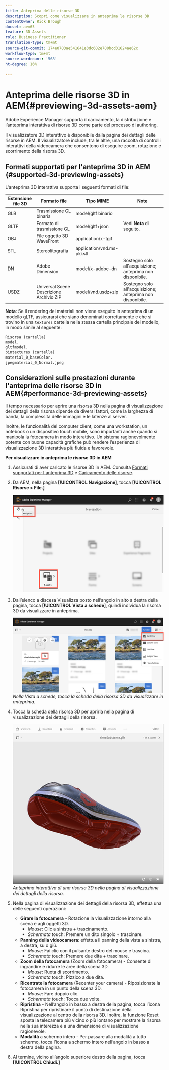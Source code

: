 ```yaml
---
title: Anteprima delle risorse 3D
description: Scopri come visualizzare in anteprima le risorse 3D
contentOwner: Rick Brough
docset: aem65
feature: 3D Assets
role: Business Practitioner
translation-type: tm+mt
source-git-commit: 174e0703ae541641e3dc602e700bcd31624ae62c
workflow-type: tm+mt
source-wordcount: '568'
ht-degree: 16%

---
```



# Anteprima delle risorse 3D in AEM{#previewing-3d-assets-aem}

Adobe Experience Manager supporta il caricamento, la distribuzione e l’anteprima interattiva di risorse 3D come parte del processo di authoring.

Il visualizzatore 3D interattivo è disponibile dalla pagina dei dettagli delle risorse in AEM. Il visualizzatore include, tra le altre, una raccolta di controlli interattivi della videocamera che consentono di eseguire zoom, rotazione e scorrimento della risorsa 3D.

<!-- See also [Working with 3D assets in Dynamic Media](/help/assets/assets-3d.md). -->

## Formati supportati per l&#39;anteprima 3D in AEM {#supported-3d-previewing-assets}

L&#39;anteprima 3D interattiva supporta i seguenti formati di file:

| Estensione file 3D | Formato file | Tipo MIME | Note |
|---|---|---|---|
| GLB | Trasmissione GL binaria | model/gltf binario |  |
| GLTF | Formato di trasmissione GL | model/gltf+json | Vedi **Nota** di seguito. |
| OBJ | File oggetto 3D WaveFront | application/x-tgif |  |
| STL | Stereolitografia | application/vnd.ms-pki.stl |  |
| DN | Adobe Dimension | model/x-adobe-dn | Sostegno solo all&#39;acquisizione; anteprima non disponibile. |
| USDZ | Universal Scene Descrizione Archivio ZIP | model/vnd.usdz+zip | Sostegno solo all&#39;acquisizione; anteprima non disponibile. |

**Nota**: Se il rendering dei materiali non viene eseguito in anteprima di un modello gLTF, assicurarsi che siano denominati correttamente e che si trovino in una  `textures` cartella nella stessa cartella principale del modello, in modo simile al seguente:

    Risorsa (cartella)
    model.
    gltfmodel.
    bintextures (cartella)
    material_0_baseColor.
    jpegmaterial_0_Normal.jpeg

## Considerazioni sulle prestazioni durante l&#39;anteprima delle risorse 3D in AEM{#performance-3d-previewing-assets}

Il tempo necessario per aprire una risorsa 3D nella pagina di visualizzazione dei dettagli della risorsa dipende da diversi fattori, come la larghezza di banda, la complessità delle immagini e le latenze al server.

Inoltre, le funzionalità del computer client, come una workstation, un notebook o un dispositivo touch mobile, sono importanti anche quando si manipola la fotocamera in modo interattivo. Un sistema ragionevolmente potente con buone capacità grafiche può rendere l’esperienza di visualizzazione 3D interattiva più fluida e favorevole.

**Per visualizzare in anteprima le risorse 3D in AEM**

1. Assicurati di aver caricato le risorse 3D in AEM.
Consulta [Formati supportati per l&#39;anteprima 3D](#supported-3d-previewing-assets) e [Caricamento delle risorse](/help/assets/manage-assets.md#uploading-assets).
1. Da AEM, nella pagina **[!UICONTROL Navigazione]**, tocca **[!UICONTROL Risorse > File.]**

   ![Pagina di navigazione](/help/assets/assets-dm/navigation-assets.png)

1. Dall’elenco a discesa Visualizza posto nell’angolo in alto a destra della pagina, tocca **[!UICONTROL Vista a schede]**, quindi individua la risorsa 3D da visualizzare in anteprima.

   ![Selezione scheda 3D](/help/assets/assets-dm/3d-card-select.png)
   _Nella Vista a schede, tocca la scheda della risorsa 3D da visualizzare in anteprima._

1. Tocca la scheda della risorsa 3D per aprirla nella pagina di visualizzazione dei dettagli della risorsa.

   ![Anteprima 3D interattiva](/help/assets/assets-dm/3d-preview.png)
   _Anteprima interattiva di una risorsa 3D nella pagina di visualizzazione dei dettagli della risorsa._
1. Nella pagina di visualizzazione dei dettagli della risorsa 3D, effettua una delle seguenti operazioni:
   * **Girare la fotocamera** - Rotazione la visualizzazione intorno alla scena e agli oggetti 3D.
      * _Mouse_: Clic a sinistra + trascinamento.
      * _Schermata_ touch: Premere un dito singolo + trascinare.
   * **Panning della videocamera**: effettua il panning della vista a sinistra, a destra, su o giù.
      * _Mouse_: Fai clic con il pulsante destro del mouse e trascina.
      * _Schermata_ touch: Premere due dita + trascinare.
   * **Zoom della fotocamera** (Zoom della fotocamera) - Consente di ingrandire e ridurre le aree della scena 3D.
      * _Mouse_: Ruota di scorrimento.
      * _Schermata_ touch: Pizzico a due dita.
   * **Ricentrate la fotocamera** (Recenter your camera) - Riposizionate la fotocamera in un punto della scena 3D.
      * _Mouse_: Fare doppio clic.
      * _Schermata_ touch: Tocca due volte.
   * **Ripristina** - Nell’angolo in basso a destra della pagina, tocca l’icona Ripristina per ripristinare il punto di destinazione della visualizzazione al centro della risorsa 3D. Inoltre, la funzione Reset sposta la telecamera più vicino o più lontano per mostrare la risorsa nella sua interezza e a una dimensione di visualizzazione ragionevole.
   * **Modalità** a schermo intero - Per passare alla modalità a tutto schermo, tocca l’icona a schermo intero nell’angolo in basso a destra della pagina.

1. Al termine, vicino all’angolo superiore destro della pagina, tocca **[!UICONTROL Chiudi.]**
